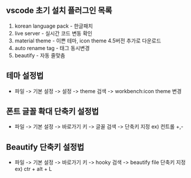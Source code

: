 
## vscode 초기 설치 플러그인 목록
1. korean language pack - 한글패치
2. live server - 실시간 코드 변동 확인
3. material theme - 이쁜 테마, icon theme 4.5버전 추가로 다운로드
4. auto rename tag - 태그 동시변경
5. beautify - 자동 줄맞춤

## 테마 설정법
- 파일 -> 기본 설정 -> 설정 -> theme 검색 -> workbench:icon theme 변경
## 폰트 글꼴 확대 단축키 설정법
- 파일 -> 기본 설정 -> 바로가기 키 -> 글꼴 검색 -> 단축키 지정 ex) 컨트롤 +,-
## Beautify 단축키 설정법
- 파일 -> 기본 설정 -> 바로가기 키 -> hooky 검색 -> beautify file 단축키 지정 ex) ctr + alt + L
